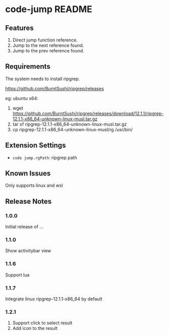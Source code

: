 # code-jump README

## Features
1. Direct jump function reference.
2. Jump to the next reference found.
3. Jump to the prev reference found.

## Requirements
The system needs to install ripgrep.

https://github.com/BurntSushi/ripgrep/releases

eg:
ubuntu x64:
1. wget https://github.com/BurntSushi/ripgrep/releases/download/12.1.1/ripgrep-12.1.1-x86_64-unknown-linux-musl.tar.gz
2. tar xf ripgrep-12.1.1-x86_64-unknown-linux-musl.tar.gz
3. cp ripgrep-12.1.1-x86_64-unknown-linux-musl/rg /usr/bin/

## Extension Settings
* `code jump.rgPath`: ripgrep path

## Known Issues
Only supports linux and wsl

## Release Notes
### 1.0.0
Initial release of ...

### 1.1.0
Show activitybar view

### 1.1.6
Support lua

### 1.1.7
Integrate linux ripgrep-12.1.1-x86_64 by default

### 1.2.1
1. Support click to select result
2. Add icon to the result